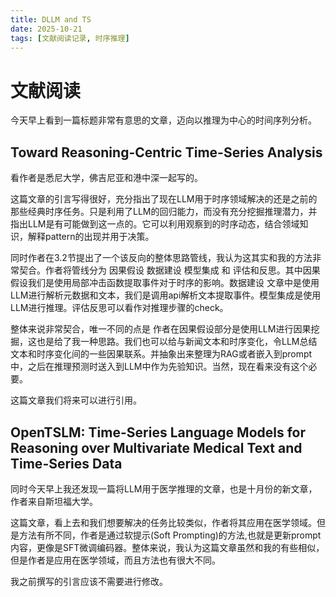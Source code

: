 ```yaml
---
title: DLLM and TS
date: 2025-10-21
tags: [文献阅读记录, 时序推理]
---
```

# 文献阅读
今天早上看到一篇标题非常有意思的文章，迈向以推理为中心的时间序列分析。
## Toward Reasoning-Centric Time-Series Analysis
看作者是悉尼大学，佛吉尼亚和港中深一起写的。

这篇文章的引言写得很好，充分指出了现在LLM用于时序领域解决的还是之前的那些经典时序任务。只是利用了LLM的回归能力，而没有充分挖掘推理潜力，并指出LLM是有可能做到这一点的。它可以利用观察到的时序动态，结合领域知识，解释pattern的出现并用于决策。

同时作者在3.2节提出了一个该反向的整体思路管线，我认为这其实和我的方法非常契合。作者将管线分为 因果假设 数据建设 模型集成 和 评估和反思。其中因果假设我们是使用局部冲击函数提取事件对于时序的影响。数据建设 文章中是使用LLM进行解析元数据和文本，我们是调用api解析文本提取事件。模型集成是使用LLM进行推理。评估反思可以看作对推理步骤的check。

整体来说非常契合，唯一不同的点是 作者在因果假设部分是使用LLM进行因果挖掘，这也是给了我一种思路。我们也可以给与新闻文本和时序变化，令LLM总结文本和时序变化间的一些因果联系。并抽象出来整理为RAG或者嵌入到prompt中，之后在推理预测时送入到LLM中作为先验知识。当然，现在看来没有这个必要。

这篇文章我们将来可以进行引用。

## OpenTSLM: Time-Series Language Models for Reasoning over Multivariate Medical Text and Time-Series Data
同时今天早上我还发现一篇将LLM用于医学推理的文章，也是十月份的新文章，作者来自斯坦福大学。

这篇文章，看上去和我们想要解决的任务比较类似，作者将其应用在医学领域。但是方法有所不同，作者是通过软提示(Soft Prompting)的方法,也就是更新prompt内容，更像是SFT微调编码器。整体来说，我认为这篇文章虽然和我的有些相似，但是作者是应用在医学领域，而且方法也有很大不同。

我之前撰写的引言应该不需要进行修改。
